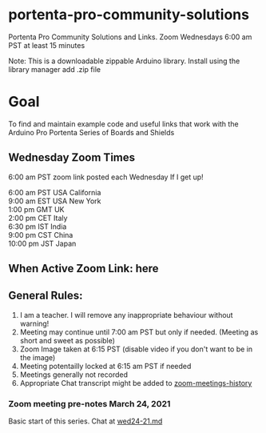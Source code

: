 # portenta-pro-community-solutions
Portenta Pro Community Solutions and Links. Zoom Wednesdays 6:00 am PST at least 15 minutes

Note: This is a downloadable zippable Arduino library. Install using the library manager add .zip file

# Goal

To find and maintain example code and useful links that work with the Arduino Pro Portenta Series of Boards and Shields

## Wednesday Zoom Times  
6:00 am PST zoom link posted each Wednesday If I get up!   

6:00 am PST USA California  
9:00 am EST USA New York  
1:00 pm GMT UK  
2:00 pm CET Italy  
6:30 pm IST India  
9:00 pm CST China  
10:00 pm JST Japan  


## When Active Zoom Link:   here


## General Rules:
1. I am a teacher. I will remove any inappropriate behaviour without warning!
1. Meeting may continue until 7:00 am PST but only if needed. (Meeting as short and sweet as possible)
1. Zoom Image taken at 6:15 PST (disable video if you don't want to be in the image)
1. Meeting potentailly locked at 6:15 am PST if needed
1. Meetings generally not recorded
1. Appropriate Chat transcript might be added to [zoom-meetings-history](zoom-meetings-history)


### Zoom meeting pre-notes March 24, 2021

Basic start of this series. Chat at [wed24-21.md](zoom-meetings-history/wed24-21.md)
